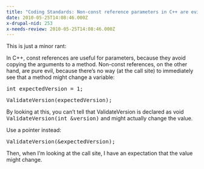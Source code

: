 ```yaml
---
title: "Coding Standards: Non-const reference parameters in C++ are evil"
date: 2010-05-25T14:08:46.000Z
x-drupal-nid: 253
x-needs-review: 2010-05-25T14:08:46.000Z
---
```

This is just a minor rant:

In C++, const references are useful for parameters, because they avoid copying the arguments to a method. Non-const references, on the other hand, are pure evil, because there’s no way (at the call site) to immediately see that a method might change a variable:

<div id="codeSnippetWrapper">
<div id="codeSnippet" class="csharpcode">
<pre class="alt"><span class="kwrd">int</span> expectedVersion = 1;</pre>

<pre class="alteven">ValidateVersion(expectedVersion);</pre>

</div>

</div>

By looking at this, you can’t tell that ValidateVersion is declared as void <tt>ValidateVersion(int &version)</tt> and might actually change the value.

Use a pointer instead:

<div id="codeSnippetWrapper">
<div id="codeSnippet" class="csharpcode">
<pre class="alt">ValidateVersion(&expectedVersion);</pre>

</div>

</div>

Then, when I’m looking at the call site, I have an expectation that the value might change.